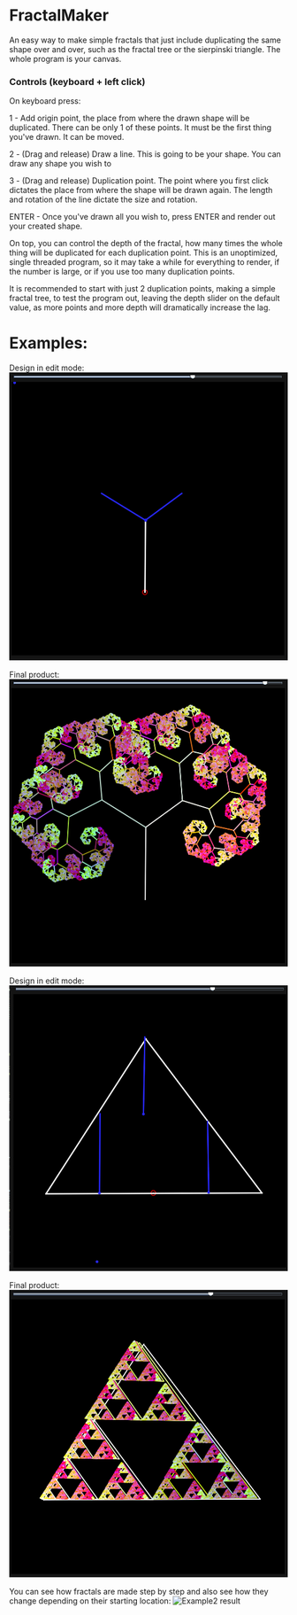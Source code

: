 # FractalMaker
An easy way to make simple fractals that just include duplicating the same shape over and over, such as the fractal tree or the sierpinski triangle.
The whole program is your canvas.

### Controls (keyboard + left click)
On keyboard press:

1 - Add origin point, the place from where the drawn shape will be duplicated. There can be only 1 of these points. It must be the first thing you've drawn. It can be moved.

2 - (Drag and release) Draw a line. This is going to be your shape. You can draw any shape you wish to

3 - (Drag and release) Duplication point. The point where you first click dictates the place from where the shape will be drawn again. The length and rotation of the line dictate the size and rotation.


ENTER - Once you've drawn all you wish to, press ENTER and render out your created shape.

On top, you can control the depth of the fractal, how many times the whole thing will be duplicated for each duplication point.
This is an unoptimized, single threaded program, so it may take a while for everything to render, if the number is large, or if you use too many duplication points.

It is recommended to start with just 2 duplication points, making a simple fractal tree, to test the program out, leaving the depth slider on the default value, as more points and more depth will dramatically increase the lag.

# Examples:

Design in edit mode:
![Example1](media/fractal1.png)

Final product:
![Example1 result](media/fractal2.png)

Design in edit mode:
![Example2](media/fractal3.png)

Final product:
![Example2 result](media/fractal4.png)

You can see how fractals are made step by step and also see how they change depending on their starting location:
![Example2 result](media/animation.gif)